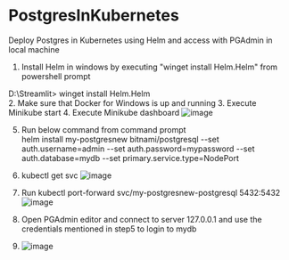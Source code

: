 # PostgresInKubernetes
Deploy Postgres in Kubernetes using Helm and access with PGAdmin in local machine

1. Install Helm in windows by executing "winget install Helm.Helm" from powershell prompt

 D:\Streamlit> winget install Helm.Helm  
2. Make sure that Docker for Windows is up and running
3. Execute Minikube start
4. Execute Minikube dashboard ![image](https://github.com/user-attachments/assets/cb5c57e2-97ea-4953-a497-c6a1856e2063)


5. Run below command from command prompt  
  helm install my-postgresnew bitnami/postgresql  --set auth.username=admin --set auth.password=mypassword --set auth.database=mydb  --set primary.service.type=NodePort
6. kubectl get svc ![image](https://github.com/user-attachments/assets/76ac252e-4bc2-4790-988c-a37674b35665)

7.  Run  kubectl port-forward svc/my-postgresnew-postgresql 5432:5432    ![image](https://github.com/user-attachments/assets/1e57458c-d891-4135-a2d8-00ab1afda9d9)
8.  Open PGAdmin editor and connect to server 127.0.0.1 and use the credentials mentioned in step5 to login to mydb
9.  ![image](https://github.com/user-attachments/assets/1ffe027f-26c9-4206-8693-1e12251f50d4)

